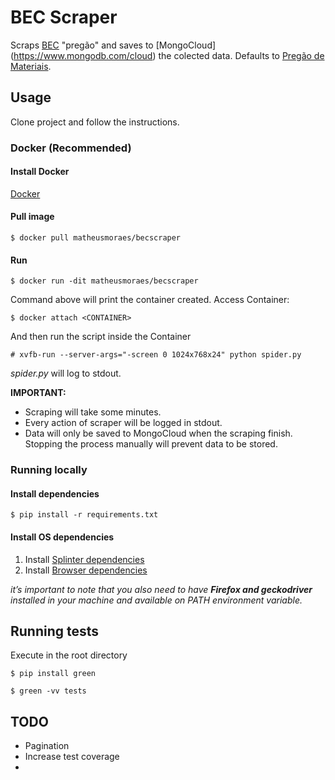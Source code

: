 # BEC Scraper
Scraps [BEC](https://www.bec.sp.gov.br/BECSP/Home/Home.aspx) "pregão" and saves to [MongoCloud] (https://www.mongodb.com/cloud)
the colected data. Defaults to [Pregão de Materiais](https://www.bec.sp.gov.br/becsp/aspx/DetalheOCItens.aspx?chave=&detalhe=1).

## Usage
Clone project and follow the instructions.

### Docker (Recommended)
#### Install Docker
[Docker](https://docs.docker.com/install/)

#### Pull image

```
$ docker pull matheusmoraes/becscraper
```

#### Run
<!--```
$ docker run becscraper
```
Or, alternativilly you can run it interactivelly.-->

```
$ docker run -dit matheusmoraes/becscraper
```
Command above will print the container created. Access Container:

```
$ docker attach <CONTAINER>
```

And then run the script inside the Container

```
# xvfb-run --server-args="-screen 0 1024x768x24" python spider.py
```
_spider.py_ will log to stdout.


**IMPORTANT:**

* Scraping will take some minutes.
* Every action of scraper will be logged in stdout.
* Data will only be saved to MongoCloud when the scraping finish. Stopping the process manually will prevent data to be stored.



### Running locally
#### Install dependencies
``` $ pip install -r requirements.txt ```

#### Install OS dependencies
1. Install [Splinter dependencies](http://splinter.readthedocs.io/en/latest/contribute/setting-up-your-development-environment.html)
2. Install [Browser dependencies](http://splinter.readthedocs.io/en/latest/drivers/firefox.html)

*it’s important to note that you also need to have* _**Firefox and geckodriver**_ *installed in your machine and available on PATH environment variable.*

## Running tests
Execute in the root directory

```
$ pip install green
```

```
$ green -vv tests
```

## TODO
* Pagination
* Increase test coverage
* 
